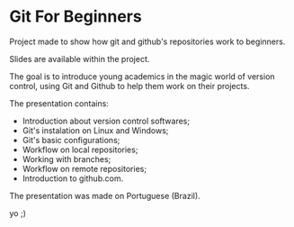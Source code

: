 Git For Beginners
====================

Project made to show how git and github's repositories work to beginners.

Slides are available within the project.

The goal is to introduce young academics in the magic world of version control, using Git and Github to help them work on their projects.

The presentation contains:
* Introduction about version control softwares;
* Git's instalation on Linux and Windows;
* Git's basic configurations;
* Workflow on local repositories;
* Working with branches;
* Workflow on remote repositories;
* Introduction to github.com.

The presentation was made on Portuguese (Brazil).


yo ;)